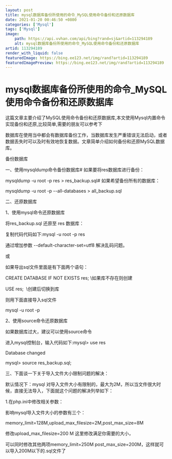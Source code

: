 ```yaml
---
layout: post
title: mysql数据库备份所使用的命令_MySQL使用命令备份和还原数据库
date: 2021-01-20 00:46:50 +0800
categories: ['Mysql']
tags: ['Mysql']
image:
    path: https://api.vvhan.com/api/bing?rand=sj&artid=113294189
    alt: mysql数据库备份所使用的命令_MySQL使用命令备份和还原数据库
artid: 113294189
render_with_liquid: false
featuredImage: https://bing.ee123.net/img/rand?artid=113294189
featuredImagePreview: https://bing.ee123.net/img/rand?artid=113294189
---
```


# mysql数据库备份所使用的命令\_MySQL使用命令备份和还原数据库

这篇文章主要介绍了MySQL使用命令备份和还原数据库,本文使用Mysql内置命令实现备份和还原,比较简单,需要的朋友可以参考下

数据库在使用当中都会有数据库备份工作，当数据库发生严重错误无法启动，或者数据丢失时可以及时有效地恢复数据。文章简单介绍如何备份和还原MySQL数据库。

备份数据库

一、使用mysqldump命令备份数据库# 如果要将res数据库进行备份：

mysqldump -u root -p res > res\_backup.sql# 如果希望备份所有的数据库：

mysqldump -u root -p --all-databases > all\_backup.sql

二、还原数据库

1、使用mysql命令还原数据库

将res\_backup.sql 还原至 res 数据库：

复制代码代码如下:mysql -u root -p res

通过增加参数 --default-character-set=utf8 解决乱码问题。

或

如果导出sql文件里面是有下面两个语句：

CREATE DATABASE IF NOT EXISTS res; \\如果库不存在则创建

USE res;  \\创建后切换到库

则用下面直接导入sql文件

mysql -u root -p

2、使用source命令还原数据库

如果数据库过大，建议可以使用source命令

进入mysql控制台，输入代码如下:mysql> use res

Database changed

mysql> source res\_backup.sql;

三、下面谈一下关于导入文件大小限制问题的解决：

默认情况下：mysql 对导入文件大小有限制的，最大为2M，所以当文件很大时候，直接无法导入，下面就这个问题的解决列举如下：

1.在php.ini中修改相关参数：

影响mysql导入文件大小的参数有三个：

memory\_limit=128M,upload\_max\_filesize=2M,post\_max\_size=8M

修改upload\_max\_filesize=200 M 这里修改满足你需要的大小，

可以同时修改其他两项memory\_limit=250M post\_max\_size=200M，这样就可以导入200M以下的.sql文件了